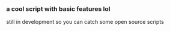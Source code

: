 ### a cool script with basic features lol

still in development so you can catch some open source scripts
